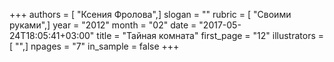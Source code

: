 +++
authors = [ "Ксения Фролова",]
slogan = ""
rubric = [ "Своими руками",]
year = "2012"
month = "02"
date = "2017-05-24T18:05:41+03:00"
title = "Тайная комната"
first_page = "12"
illustrators = [ "",]
npages = "7"
in_sample = false
+++

